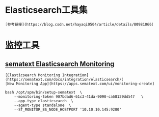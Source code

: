 # Elasticsearch工具集
    [参考链接](https://blog.csdn.net/hayaqi0504/article/details/80981066)
# 监控工具
## [sematext Elasticsearch Monitoring](https://sematext.com/integrations/elasticsearch/)
    [Elasticsearch Monitoring Integration](https://sematext.com/docs/integration/elasticsearch/)
    [New Monitoring App](https://apps.sematext.com/ui/monitoring-create)

```shell
bash /opt/spm/bin/setup-sematext  \
    --monitoring-token 907bdad6-61c3-41da-9090-ca68129dd547   \
    --app-type elasticsearch  \
    --agent-type standalone  \
    --ST_MONITOR_ES_NODE_HOSTPORT '10.10.10.145:9200'
```